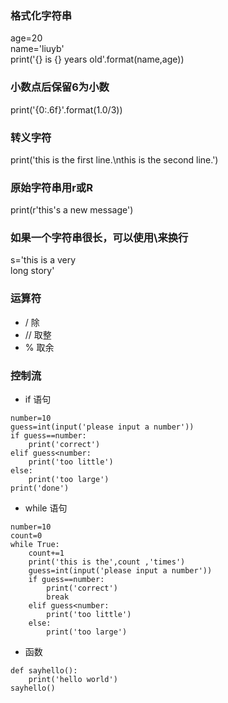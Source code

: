 ### 格式化字符串
age=20                                          
name='liuyb'                                       
print('{} is {} years old'.format(name,age))  
### 小数点后保留6为小数
print('{0:.6f}'.format(1.0/3))
### 转义字符
print('this is the first line.\nthis is the second line.') 
### 原始字符串用r或R
print(r'this's a new message')
### 如果一个字符串很长，可以使用\来换行
s='this is a very \
long story'
### 运算符
* / 除
* // 取整
* % 取余
 ### 控制流
 * if 语句
```
number=10
guess=int(input('please input a number'))
if guess==number:
    print('correct')
elif guess<number:
    print('too little')
else:
    print('too large')
print('done')
```
* while 语句
```
number=10
count=0
while True:
    count+=1
    print('this is the',count ,'times')
    guess=int(input('please input a number'))
    if guess==number:
        print('correct')
        break
    elif guess<number:
        print('too little')
    else:
        print('too large')
```
* 函数
```
def sayhello():
    print('hello world')
sayhello()
```






























